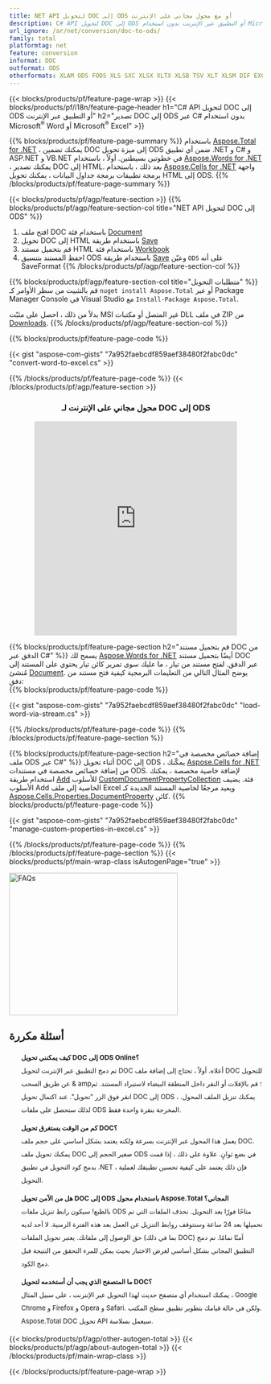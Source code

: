 ```yaml
---
title: NET API لتحويل DOC إلى ODS أو مع محول مجاني على الإنترنت
description: C# API لتحويل DOC إلى ODS أو التطبيق عبر الإنترنت بدون استخدام Microsoft Excel أو Adobe Reader أو عبر الإنترنت. اختبر محول DOC إلى ODS على الإنترنت مجانًا بسرعة قبل دمج الكود. 
url_ignore: /ar/net/conversion/doc-to-ods/
family: total
platformtag: net
feature: conversion
informat: DOC
outformat: ODS
otherformats: XLAM ODS FODS XLS SXC XLSX XLTX XLSB TSV XLT XLSM DIF EXCEL XLTM
---
```

{{< blocks/products/pf/feature-page-wrap >}}
{{< blocks/products/pf/i18n/feature-page-header h1="C# API لتحويل DOC إلى ODS أو التطبيق عبر الإنترنت" h2="تصدير DOC إلى ODS عبر C# بدون استخدام Microsoft<sup>&reg;</sup> Word أو Microsoft<sup>&reg;</sup> Excel" >}}

{{% blocks/products/pf/feature-page-summary %}}
باستخدام [Aspose.Total for .NET](https://products.aspose.com/total/net/) ، يمكنك تضمين DOC إلى ميزة تحويل ODS ضمن أي تطبيق .NET و C# و ASP.NET و VB.NET في خطوتين بسيطتين. أولاً ، باستخدام [Aspose.Words for .NET](https://products.aspose.com/words/net/) ، يمكنك تصدير DOC إلى HTML. بعد ذلك ، باستخدام [Aspose.Cells for .NET](https://products.aspose.com/cells/net/) واجهة برمجة تطبيقات برمجة جداول البيانات ، يمكنك تحويل HTML إلى ODS.
{{% /blocks/products/pf/feature-page-summary  %}}

{{< blocks/products/pf/agp/feature-section >}}
{{% blocks/products/pf/agp/feature-section-col title="NET API لتحويل DOC إلى ODS" %}}
1. افتح ملف DOC باستخدام فئة [Document](https://reference.aspose.com/words/net/aspose.words/document)
2. تحويل DOC إلى HTML باستخدام طريقة [Save](https://reference.aspose.com/words/net/aspose.words.document/save/methods/4)
3. قم بتحميل مستند HTML باستخدام فئة [Workbook](https://reference.aspose.com/cells/net/aspose.cells/workbook)
4. احفظ المستند بتنسيق ODS باستخدام طريقة [Save](https://reference.aspose.com/cells/net/aspose.cells.workbook/save/methods/4) وعيّن `ODS` على أنه SaveFormat
{{% /blocks/products/pf/agp/feature-section-col %}}

{{% blocks/products/pf/agp/feature-section-col title="متطلبات التحويل" %}}
قم بالتثبيت من سطر الأوامر كـ ``nuget install Aspose.Total`` أو عبر Package Manager Console في Visual Studio مع ``Install-Package Aspose.Total``.

بدلاً من ذلك ، احصل على مثبّت MSI غير المتصل أو مكتبات DLL في ملف ZIP من [Downloads](https://releases.aspose.com/total/net).
{{% /blocks/products/pf/agp/feature-section-col %}}

{{% blocks/products/pf/feature-page-code %}}

{{< gist "aspose-com-gists" "7a952faebcdf859aef38480f2fabc0dc" "convert-word-to-excel.cs" >}}


{{% /blocks/products/pf/feature-page-code %}}
{{< /blocks/products/pf/agp/feature-section >}}

<div class="container-fluid agp-content bg-white aboutfile box-1 vh100 section nopbtm">
<div class=container>
<div class=row>
<div class="demobox tc col-md-12 padding-0" align="center">

<h3>محول مجاني على الإنترنت لـ DOC إلى ODS</h3>

<iframe style="border: none; height: 426px;" scrolling="no" src="https://total-conversion-app-65z5r2lp.qa.k8s.dynabic.com/?to=ods&from=doc" id="child-iframe" width="80%"></iframe>

</div></div>
</div></div>

{{% blocks/products/pf/feature-page-section  h2="قم بتحميل مستند DOC من الدفق عبر C#" %}}
يسمح لك [Aspose.Words for .NET](https://products.aspose.com/words/net/) أيضًا بتحميل مستند DOC عبر الدفق. لفتح مستند من تيار ، ما عليك سوى تمرير كائن تيار يحتوي على المستند إلى مُنشئ [Document](https://reference.aspose.com/words/net/aspose.words/document). يوضح المثال التالي من التعليمات البرمجية كيفية فتح مستند من دفق:  
{{% blocks/products/pf/feature-page-code %}}

{{< gist "aspose-com-gists" "7a952faebcdf859aef38480f2fabc0dc" "load-word-via-stream.cs" >}}

{{% /blocks/products/pf/feature-page-code  %}}
{{% /blocks/products/pf/feature-page-section %}}

{{% blocks/products/pf/feature-page-section  h2="إضافة خصائص مخصصة في ملف ODS عبر C#" %}}
أثناء تحويل DOC إلى ODS ، يمكّنك [Aspose.Cells for .NET](https://products.aspose.com/cells/net/) من إضافة خصائص مخصصة في مستندات ODS. لإضافة خاصية مخصصة ، يمكنك استخدام طريقة [Add](https://reference.aspose.com/cells/net/aspose.cells.properties/customdocumentpropertycollection/methods/add/index) للأسلوب [CustomDocumentPropertyCollection](https://reference.aspose.com/cells/net/aspose.cells.properties/customdocumentpropertycollection) فئة. يضيف الأسلوب Add الخاصية إلى ملف Excel ويعيد مرجعًا لخاصية المستند الجديدة كـ [Aspose.Cells.Properties.DocumentProperty](https://reference.aspose.com/cells/net/aspose.cells.properties/documentproperty) كائن. 
{{% blocks/products/pf/feature-page-code %}}

{{< gist "aspose-com-gists" "7a952faebcdf859aef38480f2fabc0dc" "manage-custom-properties-in-excel.cs" >}}

{{% /blocks/products/pf/feature-page-code  %}}
{{% /blocks/products/pf/feature-page-section %}}
{{< blocks/products/pf/main-wrap-class isAutogenPage="true" >}}
<style>.howtolist li{margin-right: 0!important;line-height: 26px;position: relative;margin-bottom: 10px;font-size: 13px;list-style-type: none;}</style>
<div class="col-md-12 tl bg-gray-dark howtolist section">
  <a class="anchor" name="faqpage"></a>
  <div class="container tl dflex" itemscope="" itemtype="https://schema.org/FAQPage">
      <div class="col-md-4 howtosectiongfx">
          <img class="social-panel-hide-on-mobile" src="https://www.groupdocs.cloud/templates/brand/images/groupdocs/conversion/groupdocs_conversion-brand.png" alt="FAQs" width="335" height="283">
      </div>
      <div class="howtosection col-md-8">
          <div>
              <h2>أسئلة مكررة</h2>
              <ul>
                  <li itemscope="" itemprop="mainEntity" itemtype="https://schema.org/Question">
                      <div>
                          <span itemprop="name"><b>كيف يمكنني تحويل DOC إلى ODS Online؟</b></span>
                      </div>
                      <div itemscope="" itemprop="acceptedAnswer" itemtype="https://schema.org/Answer">
                          <span itemprop="text">تم دمج التطبيق عبر الإنترنت لتحويل DOC أعلاه. أولاً ، تحتاج إلى إضافة ملف DOC للتحويل عن طريق السحب & amp؛ قم بالإفلات أو النقر داخل المنطقة البيضاء لاستيراد المستند. ثم انقر فوق الزر "تحويل". عند اكتمال تحويل DOC إلى ODS ، يمكنك تنزيل الملف المحول. لذلك ستحصل على ملفات ODS المخرجة بنقرة واحدة فقط.</span>
                      </div>
                  </li>
                  <li itemscope="" itemprop="mainEntity" itemtype="https://schema.org/Question">
                      <div>
                          <span itemprop="name"><b>كم من الوقت يستغرق تحويل DOC؟</b></span>
                      </div>
                      <div itemscope="" itemprop="acceptedAnswer" itemtype="https://schema.org/Answer">
                          <span itemprop="text">يعمل هذا المحول عبر الإنترنت بسرعة ولكنه يعتمد بشكل أساسي على حجم ملف DOC. يمكنك تحويل ملف DOC صغير الحجم إلى ODS في بضع ثوانٍ. علاوة على ذلك ، إذا قمت بدمج كود التحويل في تطبيق .NET ، فإن ذلك يعتمد على كيفية تحسين تطبيقك لعملية التحويل.</span>
                      </div>
                  </li>
                  <li itemscope="" itemprop="mainEntity" itemtype="https://schema.org/Question">
                      <div>
                          <span itemprop="name"><b>هل من الآمن تحويل DOC إلى ODS باستخدام محول Aspose.Total المجاني؟</b></span>
                      </div>
                      <div itemscope="" itemprop="acceptedAnswer" itemtype="https://schema.org/Answer">
                          <span itemprop="text">بالطبع! سيكون رابط تنزيل ملفات ODS متاحًا فورًا بعد التحويل. نحذف الملفات التي تم تحميلها بعد 24 ساعة وستتوقف روابط التنزيل عن العمل بعد هذه الفترة الزمنية. لا أحد لديه حق الوصول إلى ملفاتك. يعتبر تحويل الملفات (بما في ذلك DOC) آمنًا تمامًا. تم دمج التطبيق المجاني بشكل أساسي لغرض الاختبار بحيث يمكن للمرء التحقق من النتيجة قبل دمج الكود.</span>
                      </div>
                  </li>                 
                  <li itemscope="" itemprop="mainEntity" itemtype="https://schema.org/Question">
                      <div>
                          <span itemprop="name"><b>ما المتصفح الذي يجب أن أستخدمه لتحويل DOC؟</b></span>
                      </div>
                      <div itemscope="" itemprop="acceptedAnswer" itemtype="https://schema.org/Answer">
                          <span itemprop="text">يمكنك استخدام أي متصفح حديث لهذا التحويل عبر الإنترنت ، على سبيل المثال ، Google Chrome و Firefox و Opera و Safari. ولكن في حالة قيامك بتطوير تطبيق سطح المكتب. Aspose.Total DOC تحويل API سيعمل بسلاسة.</span>
                      </div>
                  </li>
              </ul>
          </div>
      </div>
  </div>
{{< blocks/products/pf/agp/other-autogen-total >}}
{{< blocks/products/pf/agp/about-autogen-total >}}
{{< /blocks/products/pf/main-wrap-class >}}

{{< /blocks/products/pf/feature-page-wrap >}}